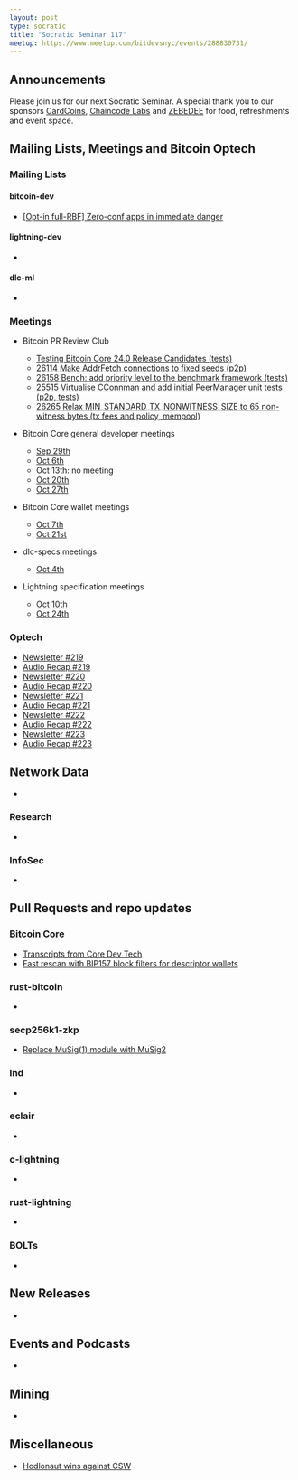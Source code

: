 ```yaml
---
layout: post
type: socratic
title: "Socratic Seminar 117"
meetup: https://www.meetup.com/bitdevsnyc/events/288830731/
---
```



## Announcements
Please join us for our next Socratic Seminar. A special thank you to our sponsors
[CardCoins](https://cardcoins.co), [Chaincode Labs](https://chaincode.com) and
[ZEBEDEE](https://zebedee.io) for food, refreshments and event space.

## Mailing Lists, Meetings and Bitcoin Optech

### Mailing Lists

#### bitcoin-dev

- [[Opt-in full-RBF] Zero-conf apps in immediate danger](https://lists.linuxfoundation.org/pipermail/bitcoin-dev/2022-October/020980.html)

#### lightning-dev
-

#### dlc-ml
-

### Meetings
- Bitcoin PR Review Club
	- [Testing Bitcoin Core 24.0 Release Candidates (tests)](https://bitcoincore.reviews/v24-rc-testing)
	- [26114 Make AddrFetch connections to fixed seeds (p2p)](https://bitcoincore.reviews/26114)
	- [26158 Bench: add priority level to the benchmark framework (tests)](https://bitcoincore.reviews/26158)
	- [25515 Virtualise CConnman and add initial PeerManager unit tests (p2p, tests)](https://bitcoincore.reviews/25515)
	- [26265 Relax MIN_STANDARD_TX_NONWITNESS_SIZE to 65 non-witness bytes (tx fees and policy, mempool)](https://bitcoincore.reviews/26265)

- Bitcoin Core general developer meetings
    - [Sep 29th](https://www.erisian.com.au/bitcoin-core-dev/log-2022-09-29.html#179)
    - [Oct 6th](https://www.erisian.com.au/bitcoin-core-dev/log-2022-10-06.html#159)
    - Oct 13th: no meeting
    - [Oct 20th](https://www.erisian.com.au/bitcoin-core-dev/log-2022-10-20.html#289)
    - [Oct 27th](https://www.erisian.com.au/bitcoin-core-dev/log-2022-10-27.html#264)
- Bitcoin Core wallet meetings
    - [Oct 7th](https://www.erisian.com.au/bitcoin-core-dev/log-2022-10-07.html#157)
    - [Oct 21st](https://www.erisian.com.au/bitcoin-core-dev/log-2022-10-21.html#285)
- dlc-specs meetings
    - [Oct 4th](https://github.com/discreetlogcontracts/dlcspecs/pull/204)
- Lightning specification meetings
    - [Oct 10th](https://github.com/lightning/bolts/issues/1030)
    - [Oct 24th](https://github.com/lightning/bolts/issues/1033)

### Optech
- [Newsletter #219](https://bitcoinops.org/en/newsletters/2022/09/28/)
- [Audio Recap #219](https://twitter.com/bitcoinoptech/status/1574697495325974528)
- [Newsletter #220](https://bitcoinops.org/en/newsletters/2022/10/05/)
- [Audio Recap #220](https://twitter.com/bitcoinoptech/status/1577336330442444804)
- [Newsletter #221](https://bitcoinops.org/en/newsletters/2022/10/12/)
- [Audio Recap #221](https://twitter.com/bitcoinoptech/status/1580188844543987712)
- [Newsletter #222](https://bitcoinops.org/en/newsletters/2022/10/19/)
- [Audio Recap #222](https://twitter.com/bitcoinoptech/status/1583086044639293443)
- [Newsletter #223](https://bitcoinops.org/en/newsletters/2022/10/26/)
- [Audio Recap #223](https://twitter.com/bitcoinoptech/status/1585241693992820736)

## Network Data

-

### Research
-

### InfoSec

-

## Pull Requests and repo updates

### Bitcoin Core
- [Transcripts from Core Dev Tech](https://diyhpl.us/wiki/transcripts/bitcoin-core-dev-tech/2022-10-11-github/)
- [Fast rescan with BIP157 block filters for descriptor wallets](https://github.com/bitcoin/bitcoin/pull/25957)

### rust-bitcoin

-

### secp256k1-zkp
- [Replace MuSig(1) module with MuSig2](https://github.com/ElementsProject/secp256k1-zkp/pull/131)

### lnd

-

### eclair

-

### c-lightning

-

### rust-lightning

-

### BOLTs

-

## New Releases

-

## Events and Podcasts

-

## Mining

-

## Miscellaneous

- [Hodlonaut wins against CSW](https://twitter.com/hodlonaut/status/1583086284792205312)
